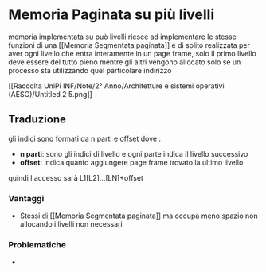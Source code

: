 # Memoria Paginata su più livelli

memoria implementata su può livelli riesce ad implementare le stesse funzioni di una [[Memoria Segmentata paginata]] é di solito realizzata per aver ogni livello che entra interamente in un page frame, solo il primo livello deve essere del tutto pieno mentre gli altri vengono allocato solo se un processo sta utilizzando quel particolare indirizzo

[[Raccolta UniPi INF/Note/2° Anno/Architetture e sistemi operativi (AESO)/Untitled 2 5.png]]

## Traduzione

gli indici sono formati da n parti e offset dove :

- **n parti**: sono gli indici di livello e ogni parte indica il livello successivo
- **offset**: indica quanto aggiungere page frame trovato la ultimo livello

quindi l accesso sarà L1[L2]…[LN]+offset

### Vantaggi

- Stessi di [[Memoria Segmentata paginata]] ma occupa meno spazio non allocando i livelli non necessari

### Problematiche

-
